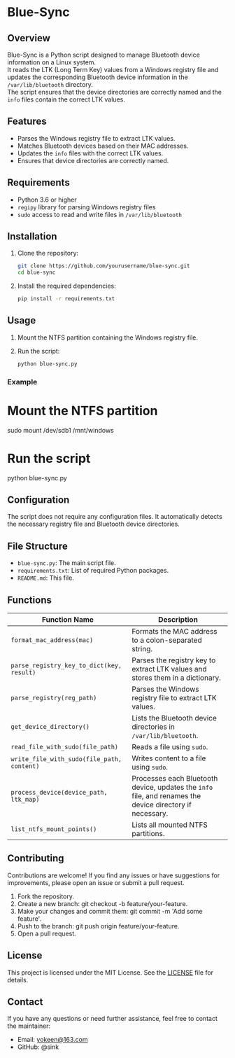 # Blue-Sync

## Overview

Blue-Sync is a Python script designed to manage Bluetooth device information on a Linux system.   
It reads the LTK (Long Term Key) values from a Windows registry file and updates the corresponding Bluetooth device information in the `/var/lib/bluetooth` directory.   
The script ensures that the device directories are correctly named and the `info` files contain the correct LTK values.

## Features

- Parses the Windows registry file to extract LTK values.
- Matches Bluetooth devices based on their MAC addresses.
- Updates the `info` files with the correct LTK values.
- Ensures that device directories are correctly named.

## Requirements

- Python 3.6 or higher
- `regipy` library for parsing Windows registry files
- `sudo` access to read and write files in `/var/lib/bluetooth`

## Installation

1. Clone the repository:
    ```bash
    git clone https://github.com/yourusername/blue-sync.git
    cd blue-sync
    ```

2. Install the required dependencies:
    ```bash
   pip install -r requirements.txt
    ```

## Usage

1. Mount the NTFS partition containing the Windows registry file.
 
2. Run the script:
    ```bash
    python blue-sync.py
    ```

### Example

# Mount the NTFS partition
sudo mount /dev/sdb1 /mnt/windows

# Run the script
python blue-sync.py

## Configuration

The script does not require any configuration files. It automatically detects the necessary registry file and Bluetooth device directories.

## File Structure
- `blue-sync.py`: The main script file.
- `requirements.txt`: List of required Python packages.
- `README.md`: This file.

## Functions
| Function Name | Description |
| --- | --- |
| `format_mac_address(mac)` | Formats the MAC address to a colon-separated string. |
| `parse_registry_key_to_dict(key, result)` | Parses the registry key to extract LTK values and stores them in a dictionary. |
| `parse_registry(reg_path)` | Parses the Windows registry file to extract LTK values. |
| `get_device_directory()` | Lists the Bluetooth device directories in `/var/lib/bluetooth`. |
| `read_file_with_sudo(file_path)` | Reads a file using `sudo`. |
| `write_file_with_sudo(file_path, content)` | Writes content to a file using `sudo`. |
| `process_device(device_path, ltk_map)` | Processes each Bluetooth device, updates the `info` file, and renames the device directory if necessary. |
| `list_ntfs_mount_points()` | Lists all mounted NTFS partitions. |

## Contributing

Contributions are welcome! If you find any issues or have suggestions for improvements, please open an issue or submit a pull request.

1. Fork the repository.
2. Create a new branch: git checkout -b feature/your-feature.
3. Make your changes and commit them: git commit -m 'Add some feature'.
4. Push to the branch: git push origin feature/your-feature.
5. Open a pull request.

## License

This project is licensed under the MIT License. See the [LICENSE](LICENSE) file for details.

## Contact

If you have any questions or need further assistance, feel free to contact the maintainer:

- Email: yokeen@163.com
- GitHub: @sink